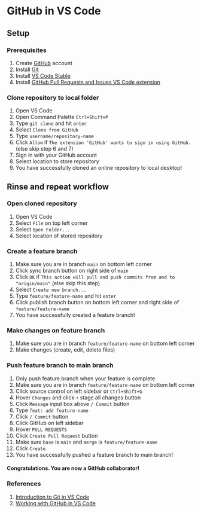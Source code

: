 <h1>GitHub in VS Code</h1>

<h2>Setup</h2>

<h3>Prerequisites</h3>
<ol>
  <li>Create <a href="https://github.com/">GitHub</a> account</li>
  <li>Install <a href="https://git-scm.com/downloads">Git</a></li>
  <li>Install <a href="https://code.visualstudio.com/">VS Code Stable</a></li>
  <li>
    Install
    <a href="vscode:extension/GitHub.vscode-pull-request-github"
      >GitHub Pull Requests and Issues VS Code extension</a
    >
  </li>
</ol>

<h3>Clone repository to local folder</h3>
<ol>
  <li>Open VS Code</li>
  <li>Open Command Palette <code>Ctrl+Shift+P</code></li>
  <li>Type <code>git clone</code> and hit <code>enter</code></li>
  <li>Select <code>Clone from GitHub</code></li>
  <li>Type <code>username/repository-name</code></li>
  <li>
    Click <code>Allow</code> if
    <code>The extension 'GitHub' wants to sign in using GitHub.</code> (else
    skip step 6 and 7)
  </li>
  <li>Sign in with your GitHub account</li>
  <li>Select location to store repository</li>
  <li>You have successfully cloned an online repository to local desktop!</l>
</ol>

<h2>Rinse and repeat workflow</h2>

<h3>Open cloned repository</h3>
<ol>
  <li>Open VS Code</li>
  <li>Select <code>File</code> on top left corner</li>
  <li>Select <code>Open Folder...</code></li>
  <li>Select location of stored repository</li>
</ol>

<h3>Create a feature branch</h3>
<ol>
  <li>Make sure you are in branch <code>main</code> on bottom left corner</li>
  <li>Click sync branch button on right side of <code>main</code></li>
  <li>
    Click <code>OK</code> if
    <code
      >This action will pull and push commits from and to "origin/main"</code
    >
    (else skip this step)
  </li>
  <li>Select <code>Create new branch...</code></li>
  <li>Type <code>feature/feature-name</code> and hit <code>enter</code></li>
  <li>
    Click publish branch button on bottom left corner and right side of
    <code>feature/feature-name</code>
  </li>
  <li>You have successfully created a feature branch!</li>
</ol>

<h3>Make changes on feature branch</h3>
<ol>
  <li>
    Make sure you are in branch <code>feature/feature-name</code> on bottom left
    corner
  </li>
  <li>Make changes (create, edit, delete files)</li>
</ol>

<h3>Push feature branch to main branch</h3>
<ol>
  <li>Only push feature branch when your feature is complete</li>
  <li>
    Make sure you are in branch <code>feature/feature-name</code> on bottom left
    corner
  </li>
  <li>Click source control on left sidebar or <code>Ctrl+Shift+G</code></li>
  <li>
    Hover <code>Changes</code> and click <code>+</code> stage all changes button
  </li>
  <li>
    Click <code>Message</code> input box above <code>/ Commit</code> button
  </li>
  <li>Type <code>feat: add feature-name</code></li>
  <li>Click <code>/ Commit</code> button</li>
  <li>Click GitHub on left sidebar</li>
  <li>Hover <code>PULL REQUESTS</code></li>
  <li>Click <code>Create Pull Request</code> button</li>
  <li>
    Make sure <code>base</code> is <code>main</code> and <code>merge</code> is
    <code>feature/feature-name</code>
  </li>
  <li>Click <code>Create</code></li>
  <li>You have successfully pushed a feature branch to main branch!</li>
</ol>

<h4>Congratulations. You are now a GitHub collaborator!</h4>

<h3>References</h3>
<ol>
  <li>
    <a href="https://code.visualstudio.com/docs/sourcecontrol/github">
      Introduction to Git in VS Code
    </a>
  </li>
  <li>
    <a href="https://code.visualstudio.com/docs/sourcecontrol/intro-to-git">
      Working with GitHub in VS Code
    </a>
  </li>
</ol>
